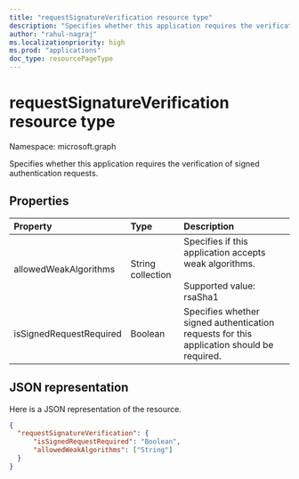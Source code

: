 ```yaml
---
title: "requestSignatureVerification resource type"
description: "Specifies whether this application requires the verification of signed authentication requests."
author: "rahul-nagraj"
ms.localizationpriority: high
ms.prod: "applications"
doc_type: resourcePageType
---
```


# requestSignatureVerification resource type

Namespace: microsoft.graph

Specifies whether this application requires the verification of signed authentication requests.

## Properties

| Property | Type | Description |
|:---------------|:--------|:----------|
| allowedWeakAlgorithms | String collection | Specifies if this application accepts weak algorithms. <br><br> Supported value: rsaSha1|
| isSignedRequestRequired | Boolean | Specifies whether signed authentication requests for this application should be required.|

## JSON representation

Here is a JSON representation of the resource. 

```json
{ 
  "requestSignatureVerification": { 
      "isSignedRequestRequired": "Boolean", 
      "allowedWeakAlgorithms": ["String"] 
  } 
}
```
